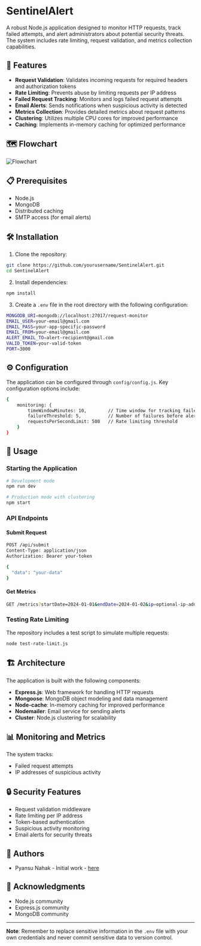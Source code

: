 # SentinelAlert

A robust Node.js application designed to monitor HTTP requests, track failed attempts, and alert administrators about potential security threats. The system includes rate limiting, request validation, and metrics collection capabilities.

## 🚀 Features

- **Request Validation**: Validates incoming requests for required headers and authorization tokens
- **Rate Limiting**: Prevents abuse by limiting requests per IP address
- **Failed Request Tracking**: Monitors and logs failed request attempts
- **Email Alerts**: Sends notifications when suspicious activity is detected
- **Metrics Collection**: Provides detailed metrics about request patterns
- **Clustering**: Utilizes multiple CPU cores for improved performance
- **Caching**: Implements in-memory caching for optimized performance

## 🗺️ Flowchart

![Flowchart](https://github.com/user-attachments/assets/bb14bdc1-b613-47e8-be9d-1bfa1ef90ae9)


## 📋 Prerequisites

- Node.js
- MongoDB
- Distributed caching
- SMTP access (for email alerts)

## 🛠️ Installation

1. Clone the repository:
```bash
git clone https://github.com/yourusername/SentinelAlert.git
cd SentinelAlert
```

2. Install dependencies:
```bash
npm install
```

3. Create a `.env` file in the root directory with the following configuration:
```bash
MONGODB_URI=mongodb://localhost:27017/request-monitor
EMAIL_USER=your-email@gmail.com
EMAIL_PASS=your-app-specific-password
EMAIL_FROM=your-email@gmail.com
ALERT_EMAIL_TO=alert-recipient@gmail.com
VALID_TOKEN=your-valid-token
PORT=3000
```

## ⚙️ Configuration

The application can be configured through `config/config.js`. Key configuration options include:
```bash
{
    monitoring: {
        timeWindowMinutes: 10,        // Time window for tracking failed attempts
        failureThreshold: 5,          // Number of failures before alerting
        requestsPerSecondLimit: 500   // Rate limiting threshold
    }
}
```
## 🚦 Usage
### Starting the Application
```bash
# Development mode
npm run dev

# Production mode with clustering
npm start
```
### API Endpoints
#### Submit Request
```bash
POST /api/submit
Content-Type: application/json
Authorization: Bearer your-token

{
  "data": "your-data"
}
```
#### Get Metrics
```bash
GET /metrics?startDate=2024-01-01&endDate=2024-01-02&ip=optional-ip-address
```

### Testing Rate Limiting

The repository includes a test script to simulate multiple requests:
```bash
node test-rate-limit.js

```


## 🏗️ Architecture

The application is built with the following components:

- **Express.js**: Web framework for handling HTTP requests
- **Mongoose**: MongoDB object modeling and data management
- **Node-cache**: In-memory caching for improved performance
- **Nodemailer**: Email service for sending alerts
- **Cluster**: Node.js clustering for scalability

## 📊 Monitoring and Metrics

The system tracks:
- Failed request attempts
- IP addresses of suspicious activity


## 🔒 Security Features

- Request validation middleware
- Rate limiting per IP address
- Token-based authentication
- Suspicious activity monitoring
- Email alerts for security threats

## 👥 Authors

- Pyansu Nahak - Initial work - [here](https://github.com/pyasnu07)

## 🙏 Acknowledgments

- Node.js community
- Express.js community
- MongoDB community


---

**Note**: Remember to replace sensitive information in the `.env` file with your own credentials and never commit sensitive data to version control.
